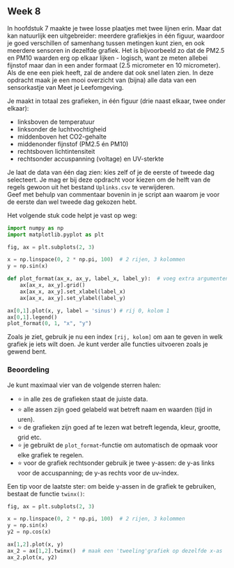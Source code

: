 ## Week 8

In hoofdstuk 7 maakte je twee losse plaatjes met twee lijnen erin. Maar dat kan natuurlijk een uitgebreider: meerdere grafiekjes in één figuur, waardoor je goed verschillen of samenhang tussen metingen kunt zien, en ook meerdere sensoren in dezelfde grafiek. Het is bijvoorbeeld zo dat de PM2.5 en PM10 waarden erg op elkaar lijken - logisch, want ze meten allebei fijnstof maar dan in een ander formaat (2.5 micrometer en 10 micrometer). Als de ene een piek heeft, zal de andere dat ook snel laten zien. In deze opdracht maak je een mooi overzicht van (bijna) alle data van een sensorkastje van Meet je Leefomgeving. 

Je maakt in totaal zes grafieken, in één figuur (drie naast elkaar, twee onder elkaar):
- linksboven de temperatuur
- linksonder de luchtvochtigheid
- middenboven het CO2-gehalte
- middenonder fijnstof (PM2.5 én PM10)
- rechtsboven lichtintensiteit
- rechtsonder accuspanning (voltage) en UV-sterkte

Je laat de data van één dag zien: kies zelf of je de eerste of tweede dag selecteert. Je mag er bij deze opdracht voor kiezen om de helft van de regels gewoon uit het bestand `Uplinks.csv` te verwijderen.  
Geef met behulp van commentaar bovenin in je script aan waarom je voor de eerste dan wel tweede dag gekozen hebt.

Het volgende stuk code helpt je vast op weg:
```python
import numpy as np
import matplotlib.pyplot as plt

fig, ax = plt.subplots(2, 3)

x = np.linspace(0, 2 * np.pi, 100)  # 2 rijen, 3 kolommen
y = np.sin(x)

def plot_format(ax_x, ax_y, label_x, label_y):  # voeg extra argumenten toe zoals nodig
    ax[ax_x, ax_y].grid()
    ax[ax_x, ax_y].set_xlabel(label_x)
    ax[ax_x, ax_y].set_ylabel(label_y)

ax[0,1].plot(x, y, label = 'sinus') # rij 0, kolom 1
ax[0,1].legend()
plot_format(0, 1, "x", "y")
```
Zoals je ziet, gebruik je nu een index `[rij, kolom]` om aan te geven in welk grafiek je iets wilt doen. Je kunt verder alle functies uitvoeren zoals je gewend bent.

### Beoordeling
Je kunt maximaal vier van de volgende sterren halen:
* ⭐ in alle zes de grafieken staat de juiste data.
* ⭐ alle assen zijn goed gelabeld wat betreft naam en waarden (tijd in uren).
* ⭐ de grafieken zijn goed af te lezen wat betreft legenda, kleur, grootte, grid etc.
* ⭐ je gebruikt de `plot_format`-functie om automatisch de opmaak voor elke grafiek te regelen.
* ⭐ voor de grafiek rechtsonder gebruik je twee y-assen: de y-as links voor de accuspanning; de y-as rechts voor de uv-index.

Een tip voor de laatste ster: om beide y-assen in de grafiek te gebruiken, bestaat de functie `twinx()`:
```python
fig, ax = plt.subplots(2, 3)

x = np.linspace(0, 2 * np.pi, 100)  # 2 rijen, 3 kolommen
y = np.sin(x)
y2 = np.cos(x)

ax[1,2].plot(x, y)
ax_2 = ax[1,2].twinx()  # maak een 'tweeling'grafiek op dezelfde x-as
ax_2.plot(x, y2)
```